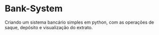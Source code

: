 # Bank-System
Criando um sistema bancário simples em python, com as operações de saque, depósito e visualização do extrato.
